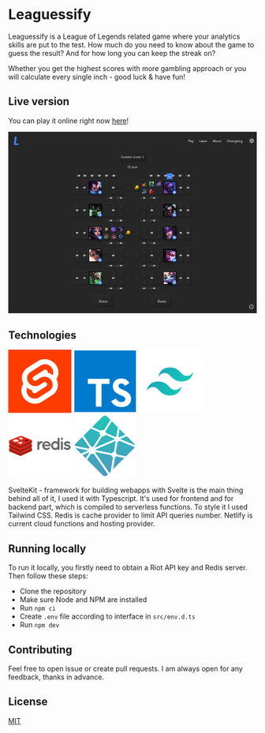 # Leaguessify

Leaguessify is a League of Legends related game where your analytics skills are put to the test. How much do you need to know about the game to guess the result? And for how long you can keep the streak on?

Whether you get the highest scores with more gambling approach or you will calculate every single inch - good luck & have fun!

## Live version

You can play it online right now [here](https://leaguessify.netlify.app/)!

[![Leaguessify](readme-assets/screenshot.png 'Leaguessify screenshot')](https://leaguessify.netlify.app/)

## Technologies

![Svelte](readme-assets/svelte.jpg 'Svelte & SvelteKit') ![Typescript](readme-assets/typescript.png 'Typescript') ![Tailwind](readme-assets/tailwind.jpg 'TailwindCSS') ![Redis](readme-assets/redis.jpg 'Redis') ![Netlify](readme-assets/netlify.jpg 'Netlify')

SvelteKit - framework for building webapps with Svelte is the main thing behind all of it, I used it with Typescript. It's used for frontend and for backend part, which is compiled to serverless functions. To style it I used Tailwind CSS. Redis is cache provider to limit API queries number. Netlify is current cloud functions and hosting provider.

## Running locally

To run it locally, you firstly need to obtain a Riot API key and Redis server. Then follow these steps:

- Clone the repository
- Make sure Node and NPM are installed
- Run `npm ci`
- Create `.env` file according to interface in `src/env.d.ts`
- Run `npm dev`

## Contributing

Feel free to open issue or create pull requests. I am always open for any feedback, thanks in advance.

## License

[MIT](https://choosealicense.com/licenses/mit/)
